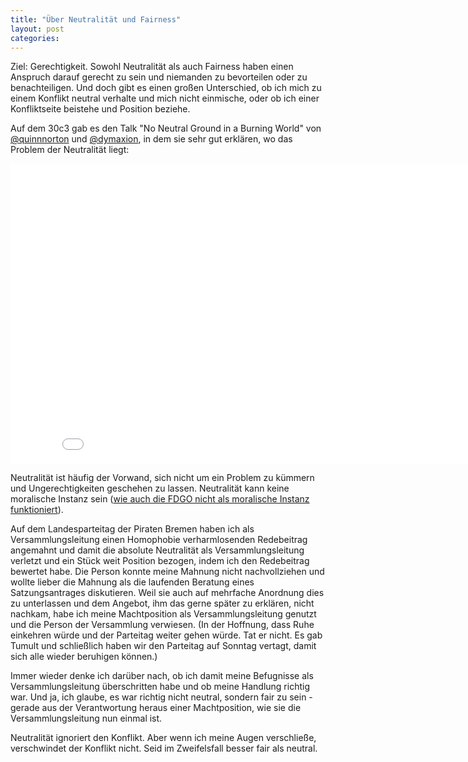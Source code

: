 ```yaml
---
title: "Über Neutralität und Fairness"
layout: post
categories: 
---
```

Ziel: Gerechtigkeit. Sowohl Neutralität als auch Fairness haben einen Anspruch darauf gerecht zu sein und niemanden zu bevorteilen oder zu benachteiligen. Und doch gibt es einen großen Unterschied, ob ich mich zu einem Konflikt neutral verhalte und mich nicht einmische, oder ob ich einer Konfliktseite beistehe und Position beziehe.

Auf dem 30c3 gab es den Talk "No Neutral Ground in a Burning World" von <a href="https://twitter.com/quinnnorton">@quinnnorton</a> und <a href="https://twitter.com/dymaxion">@dymaxion</a>, in dem sie sehr gut erklären, wo das Problem der Neutralität liegt:

<div class="video">
<iframe src="//www.youtube.com/embed/DWg2qEEa9CE" height="480" width="853" allowfullscreen="" frameborder="0"></iframe>
</div>

Neutralität ist häufig der Vorwand, sich nicht um ein Problem zu kümmern und Ungerechtigkeiten geschehen zu lassen. Neutralität kann keine moralische Instanz sein (<a href="http://zweifeln.org/fdgo-rant/">wie auch die FDGO nicht als moralische Instanz funktioniert</a>).

Auf dem Landesparteitag der Piraten Bremen haben ich als Versammlungsleitung einen Homophobie verharmlosenden Redebeitrag angemahnt und damit die absolute Neutralität als Versammlungsleitung verletzt und ein Stück weit Position bezogen, indem ich den Redebeitrag bewertet habe. Die Person konnte meine Mahnung nicht nachvollziehen und wollte lieber die Mahnung als die laufenden Beratung eines Satzungsantrages diskutieren. Weil sie auch auf mehrfache Anordnung dies zu unterlassen und dem Angebot, ihm das gerne später zu erklären, nicht nachkam, habe ich meine Machtposition als Versammlungsleitung genutzt und die Person der Versammlung verwiesen. (In der Hoffnung, dass Ruhe einkehren würde und der Parteitag weiter gehen würde. Tat er nicht. Es gab Tumult und schließlich haben wir den Parteitag auf Sonntag vertagt, damit sich alle wieder beruhigen können.)

Immer wieder denke ich darüber nach, ob ich damit meine Befugnisse als Versammlungsleitung überschritten habe und ob meine Handlung richtig war. Und ja, ich glaube, es war richtig nicht neutral, sondern fair zu sein - gerade aus der Verantwortung heraus einer Machtposition, wie sie die Versammlungsleitung nun einmal ist.

Neutralität ignoriert den Konflikt. Aber wenn ich meine Augen verschließe, verschwindet der Konflikt nicht.
Seid im Zweifelsfall besser fair als neutral.
